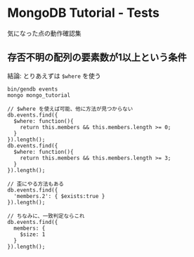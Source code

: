 # MongoDB Tutorial - Tests

気になった点の動作確認集


## 存否不明の配列の要素数が1以上という条件

結論: とりあえずは `$where` を使う

```
bin/gendb events
mongo mongo_tutorial
```

```
// $where を使えば可能、他に方法が見つからない
db.events.find({
  $where: function(){
    return this.members && this.members.length >= 0;
  }
}).length();
db.events.find({
  $where: function(){
    return this.members && this.members.length >= 3;
  }
}).length();

// 歪にやる方法もある
db.events.find({
  'members.2': { $exists:true }
}).length();

// ちなみに、一致判定ならこれ
db.events.find({
  members: {
    $size: 1
  }
}).length();
```
